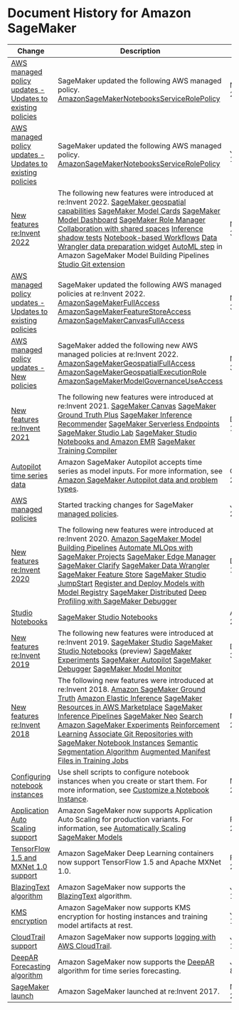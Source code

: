 # Document History for Amazon SageMaker<a name="doc-history"></a>

| Change | Description | Date | 
| --- |--- |--- |
| [AWS managed policy updates \- Updates to existing policies](#doc-history) | SageMaker updated the following AWS managed policy\. [AmazonSageMakerNotebooksServiceRolePolicy](https://docs.aws.amazon.com/sagemaker/latest/dg/security-iam-awsmanpol-notebooks.html#security-iam-awsmanpol-AmazonSageMakerNotebooksServiceRolePolicy)  | March 9, 2023 | 
| [AWS managed policy updates \- Updates to existing policies](#doc-history) | SageMaker updated the following AWS managed policy\. [AmazonSageMakerNotebooksServiceRolePolicy](https://docs.aws.amazon.com/sagemaker/latest/dg/security-iam-awsmanpol-notebooks.html#security-iam-awsmanpol-AmazonSageMakerNotebooksServiceRolePolicy)  | January 12, 2023 | 
| [New features re:Invent 2022](#doc-history) | The following new features were introduced at re:Invent 2022\. [SageMaker geospatial capabilities](https://docs.aws.amazon.com/sagemaker/latest/dg/geospatial.html) [SageMaker Model Cards](https://docs.aws.amazon.com/sagemaker/latest/dg/model-cards.html) [SageMaker Model Dashboard](https://docs.aws.amazon.com/sagemaker/latest/dg/model-dashboard.html) [SageMaker Role Manager](https://docs.aws.amazon.com/sagemaker/latest/dg/role-manager.html) [Collaboration with shared spaces](https://docs.aws.amazon.com/sagemaker/latest/dg/domain-space.html) [Inference shadow tests](https://docs.aws.amazon.com/sagemaker/latest/dg/shadow-tests.html) [Notebook\-based Workflows](https://docs.aws.amazon.com/sagemaker/latest/dg/notebook-auto-run.html) [Data Wrangler data preparation widget](https://docs.aws.amazon.com/sagemaker/latest/dg/data-wrangler-interactively-prepare-data-notebook.html) [AutoML step](https://docs.aws.amazon.com/sagemaker/latest/dg/build-and-manage-steps.html#step-type-automl) in Amazon SageMaker Model Building Pipelines [Studio Git extension](https://docs.aws.amazon.com/sagemaker/latest/dg/studio-git-attach.html)  | November 30, 2022 | 
| [AWS managed policy updates \- Updates to existing policies](#doc-history) | SageMaker updated the following AWS managed policies at re:Invent 2022\. [AmazonSageMakerFullAccess](https://docs.aws.amazon.com/sagemaker/latest/dg/security-iam-awsmanpol.html#security-iam-awsmanpol-AmazonSageMakerFullAccess) [AmazonSageMakerFeatureStoreAccess](https://docs.aws.amazon.com/sagemaker/latest/dg/security-iam-awsmanpol-feature-store.html#security-iam-awsmanpol-AmazonSageMakerFeatureStoreAccess) [AmazonSageMakerCanvasFullAccess](https://docs.aws.amazon.com/sagemaker/latest/dg/security-iam-awsmanpol-canvas.html#security-iam-awsmanpol-AmazonSageMakerCanvasFullAccess.html)  | November 30, 2022 | 
| [AWS managed policy updates \- New policies](#doc-history) | SageMaker added the following new AWS managed policies at re:Invent 2022\. [AmazonSageMakerGeospatialFullAccess](https://docs.aws.amazon.com/sagemaker/latest/dg/security-iam-awsmanpol-geospatial.html#security-iam-awsmanpol-AmazonSageMakerGeospatialFullAccess) [AmazonSageMakerGeospatialExecutionRole](https://docs.aws.amazon.com/sagemaker/latest/dg/security-iam-awsmanpol-geospatial.html#security-iam-awsmanpol-AmazonSageMakerGeospatialExecutionRole) [AmazonSageMakerModelGovernanceUseAccess](https://docs.aws.amazon.com/sagemaker/latest/dg/security-iam-awsmanpol-governance.html#security-iam-awsmanpol-governance-AmazonSageMakerModelGovernanceUseAccess)  | November 30, 2022 | 
| [New features re:Invent 2021](#doc-history) | The following new features were introduced at re:Invent 2021\. [SageMaker Canvas](https://docs.aws.amazon.com/sagemaker/latest/dg/canvas.html) [SageMaker Ground Truth Plus](https://docs.aws.amazon.com/sagemaker/latest/dg/gtp.html) [SageMaker Inference Recommender](https://docs.aws.amazon.com/sagemaker/latest/dg/inference-recommender.html) [SageMaker Serverless Endpoints](https://docs.aws.amazon.com/sagemaker/latest/dg/serverless-endpoints.html) [SageMaker Studio Lab](https://docs.aws.amazon.com/sagemaker/latest/dg/studio-lab.html) [SageMaker Studio Notebooks and Amazon EMR](https://docs.aws.amazon.com/sagemaker/latest/dg/studio-notebooks-emr-cluster.html) [SageMaker Training Compiler](https://docs.aws.amazon.com/sagemaker/latest/dg/training-compiler.html)  | December 1, 2021 | 
| [Autopilot time series data](#doc-history) | Amazon SageMaker Autopilot accepts time series as model inputs\. For more information, see [Amazon SageMaker Autopilot data and problem types](https://docs.aws.amazon.com/sagemaker/latest/dg/autopilot-problem-types)\. | October 25, 2021 | 
| [AWS managed policies](#doc-history) | Started tracking changes for SageMaker [managed policies](https://docs.aws.amazon.com/sagemaker/latest/dg/security-iam-awsmanpol-sc.html#security-iam-awsmanpol-sc-updates)\. | June 10, 2021 | 
| [New features re:Invent 2020](#doc-history) | The following new features were introduced at re:Invent 2020\. [Amazon SageMaker Model Building Pipelines](https://docs.aws.amazon.com/sagemaker/latest/dg/pipelines.html) [Automate MLOps with SageMaker Projects](https://docs.aws.amazon.com/sagemaker/latest/dg/sagemaker-projects.html) [SageMaker Edge Manager](https://docs.aws.amazon.com/sagemaker/latest/dg/edge.html) [SageMaker Clarify](https://docs.aws.amazon.com/sagemaker/latest/dg/clarify-fairness-and-explainability.html) [SageMaker Data Wrangler](https://docs.aws.amazon.com/sagemaker/latest/dg/data-wrangler.html) [SageMaker Feature Store](https://docs.aws.amazon.com/sagemaker/latest/dg/feature-store.html) [SageMaker Studio JumpStart](https://docs.aws.amazon.com/sagemaker/latest/dg/studio-jumpstart.html) [Register and Deploy Models with Model Registry](https://docs.aws.amazon.com/sagemaker/latest/dg/model-registry.html) [SageMaker Distributed](https://docs.aws.amazon.com/sagemaker/latest/dg/distributed-training.html) [Deep Profiling with SageMaker Debugger](https://docs.aws.amazon.com/sagemaker/latest/dg/train-debugger.html)  | December 1, 2020 | 
| [Studio Notebooks](#doc-history) | [SageMaker Studio Notebooks](https://docs.aws.amazon.com/sagemaker/latest/dg/notebooks.html) | April 28, 2020 | 
| [New features re:Invent 2019](#doc-history) | The following new features were introduced at re:Invent 2019\. [SageMaker Studio](https://docs.aws.amazon.com/sagemaker/latest/dg/gs-studio.html) [SageMaker Studio Notebooks](https://docs.aws.amazon.com/sagemaker/latest/dg/notebooks.html) \(preview\) [SageMaker Experiments](https://docs.aws.amazon.com/sagemaker/latest/dg/experiments.html) [SageMaker Autopilot](https://docs.aws.amazon.com/sagemaker/latest/dg/autopilot-automate-model-development.html) [SageMaker Debugger](https://docs.aws.amazon.com/sagemaker/latest/dg/train-debugger.html) [SageMaker Model Monitor](https://docs.aws.amazon.com/sagemaker/latest/dg/model-monitor.html)  | December 3, 2019 | 
| [New features re:Invent 2018](#doc-history) | The following new features were introduced at re:Invent 2018\. [Amazon SageMaker Ground Truth](https://docs.aws.amazon.com/sagemaker/latest/dg/sms.html) [Amazon Elastic Inference](https://docs.aws.amazon.com/sagemaker/latest/dg/ei.html) [SageMaker Resources in AWS Marketplace](https://docs.aws.amazon.com/sagemaker/latest/dg/sagemaker-marketplace.html) [SageMaker Inference Pipelines](https://docs.aws.amazon.com/sagemaker/latest/dg/inference-pipelines.html) [SageMaker Neo](https://docs.aws.amazon.com/sagemaker/latest/dg/Neo.html) [Search Amazon SageMaker Experiments](https://docs.aws.amazon.com/sagemaker/latest/dg/search.html) [Reinforcement Learning](https://docs.aws.amazon.com/sagemaker/latest/dg/reinforcement-learning.html) [Associate Git Repositories with SageMaker Notebook Instances](https://docs.aws.amazon.com/sagemaker/latest/dg/nbi-git-repo.html) [Semantic Segmentation Algorithm](https://docs.aws.amazon.com/sagemaker/latest/dg/semantic-segmentation.html) [Augmented Manifest Files in Training Jobs](https://docs.aws.amazon.com/sagemaker/latest/dg/augmented-manifest.html)  | November 28, 2018 | 
| [Configuring notebook instances](#doc-history) | Use shell scripts to configure notebook instances when you create or start them\. For more information, see [Customize a Notebook Instance](https://docs.aws.amazon.com/sagemaker/latest/dg/notebook-lifecycle-config.html)\. | May 1, 2018 | 
| [Application Auto Scaling support](#doc-history) | Amazon SageMaker now supports Application Auto Scaling for production variants\. For information, see [Automatically Scaling SageMaker Models](https://docs.aws.amazon.com/sagemaker/latest/dg/endpoint-auto-scaling.html) | February 28, 2018 | 
| [TensorFlow 1\.5 and MXNet 1\.0 support](#doc-history) | Amazon SageMaker Deep Learning containers now support TensorFlow 1\.5 and Apache MXNet 1\.0\. | February 27, 2018 | 
| [BlazingText algorithm](#doc-history) | Amazon SageMaker now supports the [BlazingText](https://docs.aws.amazon.com/sagemaker/latest/dg/blazingtext.html) algorithm\. | January 18, 2018 | 
| [KMS encryption](#doc-history) | Amazon SageMaker now supports KMS encryption for hosting instances and training model artifacts at rest\. | January 17, 2018 | 
| [CloudTrail support](#doc-history) | Amazon SageMaker now supports [logging with AWS CloudTrail](https://docs.aws.amazon.com/sagemaker/latest/dg/logging-using-cloudtrail.html)\. | January 11, 2018 | 
| [DeepAR Forecasting algorithm](#doc-history) | Amazon SageMaker now supports the [DeepAR](https://docs.aws.amazon.com/sagemaker/latest/dg/deepar.html) algorithm for time series forecasting\. | January 8, 2018 | 
| [SageMaker launch](#doc-history) | Amazon SageMaker launched at re:Invent 2017\. | November 28, 2017 | 